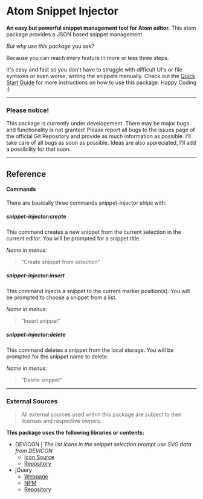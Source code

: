 # Atom Snippet Injector
**An easy but powerful snippet management tool for Atom editor.**
This atom package provides a JSON based snippet management.

*But why use this package* you ask?

Because you can reach every feature in more or less three steps.

It's easy and fast so you don't have to struggle with difficult UI's or file syntaxes or even worse, writing the snippets manually.
Check out the [Quick Start Guide](HOWTO.md#examples) for more instructions on how to use this package.
Happy Coding :)

---

### Please notice!
This package is currently under developement. There may be major bugs and functionality is not granted!
Please report all bugs to the issues page of the official Git Repository and provide as much information as possible.
I'll take care of all bugs as soon as possible. Ideas are also appreciated, I'll add a possibility for that soon.


---

## Reference

#### Commands
There are basically three commands snippet-injector ships with:

##### **snippet-injector:create**
This command creates a new snippet from the current selection in the current editor.
You will be prompted for a snippet title.

*Name in menus:*
> "Create snippet from selection"


##### **snippet-injector:insert**
This command injects a snippet to the current marker position(s).
You will be prompted to choose a snippet from a list.

*Name in menus:*
> "Insert snippet"


##### **snippet-injector:delete**
This command deletes a snippet from the local storage.
You will be prompted for the snippet name to delete.

*Name in menus:*
> "Delete snippet"


---

### External Sources
> All external sources used within this package are subject to their licenses and respective owners.

**This package uses the following libraries or contents:**

- DEVICON | *The list icons in the snippet selection prompt use SVG data from DEVICON*
  - [Icon Source](http://konpa.github.io/devicon/)
  - [Repository](https://github.com/konpa/devicon/)
- jQuery
  - [Webpage](https://jquery.com/)
  - [NPM](https://www.npmjs.com/package/jquery)
  - [Repository](https://github.com/jquery/jquery)
